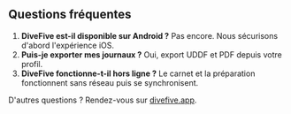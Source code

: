 ## Questions fréquentes

1. **DiveFive est-il disponible sur Android ?** Pas encore. Nous sécurisons d'abord l'expérience iOS.
2. **Puis-je exporter mes journaux ?** Oui, export UDDF et PDF depuis votre profil.
3. **DiveFive fonctionne-t-il hors ligne ?** Le carnet et la préparation fonctionnent sans réseau puis se synchronisent.

D'autres questions ? Rendez-vous sur [divefive.app](https://divefive.app).
